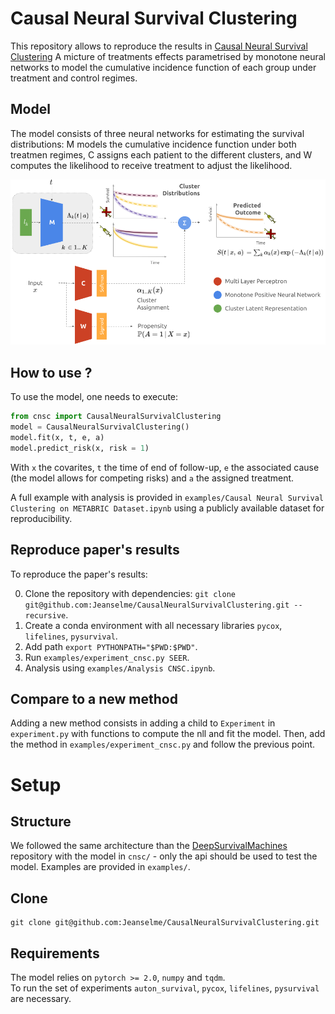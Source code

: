 # Causal Neural Survival Clustering
This repository allows to reproduce the results in [Causal Neural Survival Clustering]()
A micture of treatments effects parametrised by monotone neural networks to model the cumulative incidence function of each group under treatment and control regimes.

## Model
The model consists of three neural networks for estimating the survival distributions: M models the cumulative incidence function under both treatmen regimes, C assigns each patient to the different clusters, and W computes the likelihood to receive treatment to adjust the likelihood.  

![Model](./images/ntc.png)

## How to use ?
To use the model, one needs to execute:
```python
from cnsc import CausalNeuralSurvivalClustering
model = CausalNeuralSurvivalClustering()
model.fit(x, t, e, a)
model.predict_risk(x, risk = 1)
```
With `x` the covarites, `t` the time of end of follow-up, `e` the associated cause (the model allows for competing risks) and `a` the assigned treatment.

A full example with analysis is provided in `examples/Causal Neural Survival Clustering on METABRIC Dataset.ipynb` using a publicly available dataset for reproducibility.

## Reproduce paper's results
To reproduce the paper's results:

0. Clone the repository with dependencies: `git clone git@github.com:Jeanselme/CausalNeuralSurvivalClustering.git --recursive`.
1. Create a conda environment with all necessary libraries `pycox`, `lifelines`, `pysurvival`.
2. Add path `export PYTHONPATH="$PWD:$PWD"`.
3. Run `examples/experiment_cnsc.py SEER`.
5. Analysis using `examples/Analysis CNSC.ipynb`.

## Compare to a new method
Adding a new method consists in adding a child to `Experiment` in `experiment.py` with functions to compute the nll and fit the model.
Then, add the method in `examples/experiment_cnsc.py` and follow the previous point. 

# Setup
## Structure
We followed the same architecture than the [DeepSurvivalMachines](https://github.com/autonlab/DeepSurvivalMachines) repository with the model in `cnsc/` - only the api should be used to test the model. Examples are provided in `examples/`. 

## Clone
```
git clone git@github.com:Jeanselme/CausalNeuralSurvivalClustering.git
```

## Requirements
The model relies on `pytorch >= 2.0`, `numpy` and `tqdm`.  
To run the set of experiments `auton_survival`, `pycox`, `lifelines`, `pysurvival` are necessary.